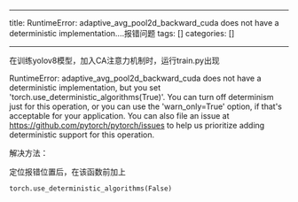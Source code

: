
--- 
title:  RuntimeError: adaptive_avg_pool2d_backward_cuda does not have a deterministic implementation....报错问题 
tags: []
categories: [] 

---
在训练yolov8模型，加入CA注意力机制时，运行train.py出现

>  
 RuntimeError: adaptive_avg_pool2d_backward_cuda does not have a deterministic implementation, but you set 'torch.use_deterministic_algorithms(True)'. You can turn off determinism just for this operation, or you can use the 'warn_only=True' option, if that's acceptable for your application. You can also file an issue at https://github.com/pytorch/pytorch/issues to help us prioritize adding deterministic support for this operation. 


解决方法：

定位报错位置后，在该函数前加上

```
torch.use_deterministic_algorithms(False)
```


